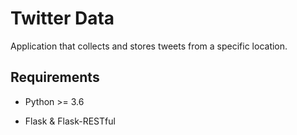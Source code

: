 # Twitter Data
Application that collects and stores tweets from a specific location.

## Requirements

* Python >= 3.6

* Flask & Flask-RESTful